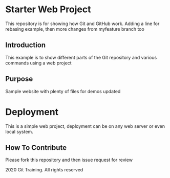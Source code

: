 # Starter Web Project

This repository is for showing how Git and GitHub work. Adding a line for rebasing example, then more changes from myfeature branch too

## Introduction

This example is to show different parts of the Git repository and various commands using a web project

## Purpose

Sample website with plenty of files for demos updated


# Deployment
This is a simple web project, deployment can be on any web server or even local system.

## How To Contribute
Please fork this repository and then issue request for review

2020 Git Training. All rights reserved
